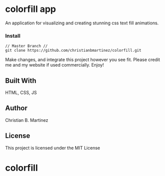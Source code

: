 # colorfill app

An application for visualizing and creating stunning css text fill animations.

### Install

```
// Master Branch //
git clone https://github.com/christianbmartinez/colorfill.git
```

Make changes, and integrate this project however you see fit. Please credit me and my website if used commercially. Enjoy!

## Built With

HTML, CSS, JS

## Author

Christian B. Martinez

## License

This project is licensed under the MIT License
# colorfill
